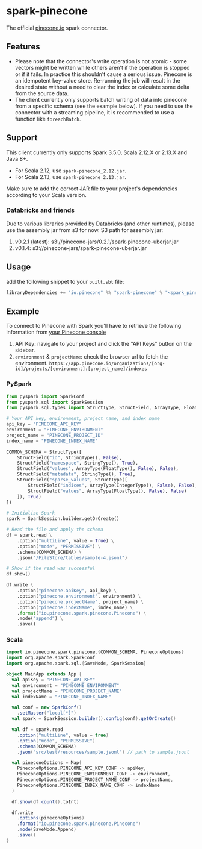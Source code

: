 # spark-pinecone
The official [pinecone.io](https://pinecone.io) spark connector.

## Features
- Please note that the connector's write operation is not atomic - some vectors might be written while others aren't if the operation is stopped or if it fails. 
In practice this shouldn't cause a serious issue. Pinecone is an idempotent key-value store. Re-running the job will result in the desired state without a need to clear the index or calculate some delta from the source data.
- The client currently only supports batch writing of data into pinecone from a specific schema (see the example below).
If you need to use the connector with a streaming pipeline, it is recommended to use a function like `foreachBatch`.

## Support
This client currently only supports Spark 3.5.0, Scala 2.12.X or 2.13.X and Java 8+.
- For Scala 2.12, use `spark-pinecone_2.12.jar`.
- For Scala 2.13, use `spark-pinecone_2.13.jar`.

Make sure to add the correct JAR file to your project's dependencies according to your Scala version.

### Databricks and friends
Due to various libraries provided by Databricks (and other runtimes), please use the assembly jar from s3 for now.
S3 path for assembly jar: 
1. v0.2.1 (latest): s3://pinecone-jars/0.2.1/spark-pinecone-uberjar.jar
2. v0.1.4: s3://pinecone-jars/spark-pinecone-uberjar.jar

## Usage
add the following snippet to your `built.sbt` file:
```scala
libraryDependencies += "io.pinecone" %% "spark-pinecone" % "<spark_pinecone_sdk_version>" // example of the spark_pinecone_sdk_version => 0.1.4 and you can get the latest version from maven central or release notes.
```

## Example
To connect to Pinecone with Spark you'll have to retrieve the following information from [your Pinecone console](https://app.pinecone.io)
1. API Key: navigate to your project and click the "API Keys" button on the sidebar.
2. `environment` & `projectName`: check the browser url to fetch the environment. `https://app.pinecone.io/organizations/[org-id]/projects/[environment]:[project_name]/indexes`

### PySpark
```python
from pyspark import SparkConf
from pyspark.sql import SparkSession
from pyspark.sql.types import StructType, StructField, ArrayType, FloatType, StringType, IntegerType

# Your API key, environment, project name, and index name
api_key = "PINECONE_API_KEY"
environment = "PINECONE_ENVIRONMENT"
project_name = "PINECONE_PROJECT_ID"
index_name = "PINECONE_INDEX_NAME"

COMMON_SCHEMA = StructType([
    StructField("id", StringType(), False),
    StructField("namespace", StringType(), True),
    StructField("values", ArrayType(FloatType(), False), False),
    StructField("metadata", StringType(), True),
    StructField("sparse_values", StructType([
        StructField("indices", ArrayType(IntegerType(), False), False),
        StructField("values", ArrayType(FloatType(), False), False)
    ]), True)
])

# Initialize Spark
spark = SparkSession.builder.getOrCreate()

# Read the file and apply the schema
df = spark.read \
    .option("multiLine", value = True) \
    .option("mode", "PERMISSIVE") \
    .schema(COMMON_SCHEMA) \
    .json("/FileStore/tables/sample-4.jsonl")

# Show if the read was successful
df.show()

df.write \
    .option("pinecone.apiKey", api_key) \
    .option("pinecone.environment", environment) \
    .option("pinecone.projectName", project_name) \
    .option("pinecone.indexName", index_name) \
    .format("io.pinecone.spark.pinecone.Pinecone") \
    .mode("append") \
    .save()
```

### Scala
```scala
import io.pinecone.spark.pinecone.{COMMON_SCHEMA, PineconeOptions}
import org.apache.spark.SparkConf
import org.apache.spark.sql.{SaveMode, SparkSession}

object MainApp extends App {
  val apiKey = "PINECONE_API_KEY"
  val environment = "PINECONE_ENVIRONMENT"
  val projectName = "PINECONE_PROJECT_NAME"
  val indexName = "PINECONE_INDEX_NAME"

  val conf = new SparkConf()
    .setMaster("local[*]")
  val spark = SparkSession.builder().config(conf).getOrCreate()

  val df = spark.read
    .option("multiLine", value = true)
    .option("mode", "PERMISSIVE")
    .schema(COMMON_SCHEMA)
    .json("src/test/resources/sample.jsonl") // path to sample.jsonl

  val pineconeOptions = Map(
    PineconeOptions.PINECONE_API_KEY_CONF -> apiKey,
    PineconeOptions.PINECONE_ENVIRONMENT_CONF -> environment,
    PineconeOptions.PINECONE_PROJECT_NAME_CONF -> projectName,
    PineconeOptions.PINECONE_INDEX_NAME_CONF -> indexName
  )

  df.show(df.count().toInt)

  df.write
    .options(pineconeOptions)
    .format("io.pinecone.spark.pinecone.Pinecone")
    .mode(SaveMode.Append)
    .save()
}
```